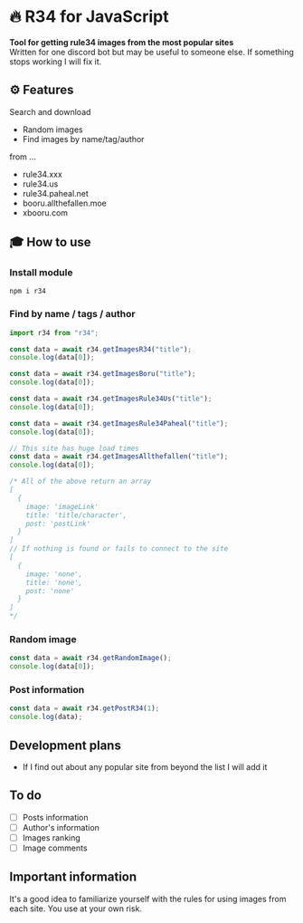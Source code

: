 # 🔥 R34 for JavaScript
**Tool for getting rule34 images from the most popular sites**<br />
Written for one discord bot but may be useful to someone else. If something stops working I will fix it.

## ⚙️ Features
Search and download
* Random images
* Find images by name/tag/author

from ...
* rule34.xxx
* rule34.us
* rule34.paheal.net
* booru.allthefallen.moe
* xbooru.com

## 🎓 How to use

### Install module
```
npm i r34
```

### Find by name / tags / author
```js
import r34 from "r34";

const data = await r34.getImagesR34("title");
console.log(data[0]);

const data = await r34.getImagesBoru("title");
console.log(data[0]);

const data = await r34.getImagesRule34Us("title");
console.log(data[0]);

const data = await r34.getImagesRule34Paheal("title");
console.log(data[0]);

// This site has huge load times
const data = await r34.getImagesAllthefallen("title");
console.log(data[0]);

/* All of the above return an array
[
  {
    image: 'imageLink'
    title: 'title/character',
    post: 'postLink'
  }
]
// If nothing is found or fails to connect to the site
[
  {
    image: 'none',
    title: 'none',
    post: 'none'
  }
]
*/
```

### Random image
```js
const data = await r34.getRandomImage();
console.log(data[0]);
```

### Post information
```js
const data = await r34.getPostR34(1);
console.log(data);
```

## Development plans
* If I find out about any popular site from beyond the list I will add it

## To do
- [ ] Posts information
- [ ] Author's information
- [ ] Images ranking
- [ ] Image comments

## Important information
It's a good idea to familiarize yourself with the rules for using images from each site. You use at your own risk.